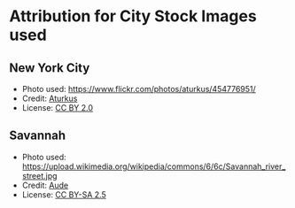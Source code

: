# Attribution for City Stock Images used

## New York City
* Photo used: https://www.flickr.com/photos/aturkus/454776951/
* Credit: [Aturkus](https://www.flicker.com/phoots/aturkus/ "Flickr User:Aturkus")
* License: [CC BY 2.0](https://creativecommons.org/licenses/by/2.0/ "CC BY 2.0")

## Savannah
* Photo used: https://upload.wikimedia.org/wikipedia/commons/6/6c/Savannah_river_street.jpg
* Credit: [Aude](https://commons.wikimedia.org/wiki/User:Aude "Wikipedia User:Aude")
* License: [CC BY-SA 2.5](https://creativecommons.org/licenses/by-sa/2.5/deed.en "CC BY-SA 2.5")